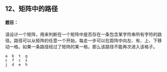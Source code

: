 ## 12、矩阵中的路径

#### 题目：

请设计一个矩阵，用来判断在一个矩阵中是否存在一条包含某字符串所有字符的路径。路径可以从矩阵的任意一个开始，每走一步可以在距阵中向左、有、上、下移动一格。如果一条路径经过了矩阵的某一格，那么该路径不能再次进入该格子。

```
a  b  t  g
c  f  c  s
j  d  e  h
```

